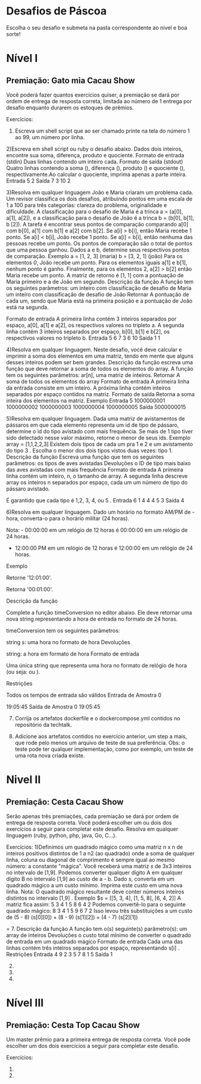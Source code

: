 # Desafios de Páscoa
Escolha o seu desafio e submeta na pasta correspondente ao nível e boa sorte!
# Nível I
## Premiação: Gato mia Cacau Show
Você poderá fazer quantos exercícios quiser, a premiação se dará por ordem de entrega de resposta correta, limitada ao número de 1 entrega por desafio enquanto durarem os estoques de prêmios.

Exercícios:
1) Escreva um shell script que ao ser chamado printe na tela do número 1 ao 99, um número por linha.

2)Escreva em shell script ou ruby o desafio abaixo.
Dados dois inteiros, encontre sua soma, diferença, produto e quociente.
Formato de entrada (stdin)
Duas linhas contendo um inteiro cada.
Formato de saída (stdout)
Quatro linhas contendo a soma (), diferença (), produto () e quociente (), respectivamente.Ao calcular o quociente, imprima apenas a parte inteira.
Entrada
5
2
Saída
7
3
10
2

3)Resolva em qualquer linguagem
João e Maria criaram um problema cada. Um revisor classifica os dois desafios, atribuindo pontos em uma escala de 1 a 100 para três categorias: clareza do problema, originalidade e dificuldade.
A classificação para o desafio de Maria é a trinca a = (a[0], a[1], a[2]), e a classificação para o desafio de João é a trinca b = (b[0], b[1], b [2]).
A tarefa é encontrar seus pontos de comparação comparando a[0] com b[0], a[1] com b[1] e a[2] com b[2].
Se a[i] > b[i], então Maria recebe 1 ponto.
Se a[i] < b[i], João recebe 1 ponto.
Se a[i] = b[i], então nenhuma das pessoas recebe um ponto.
Os pontos de comparação são o total de pontos que uma pessoa ganhou.
Dados a e b, determine seus respectivos pontos de comparação.
Exemplo
a = [1, 2, 3] (maria)
b = [3, 2, 1] (joão)
Para os elementos *0*, João recebe um ponto.
Para os elementos iguais a[1] e b[1], nenhum ponto é ganho.
Finalmente, para os elementos 2, a[2] > b[2] então Maria recebe um ponto.
A matriz de retorno é [1, 1] com a pontuação de Maria primeiro e a de João em segundo.
Descrição da função
A função tem os seguintes parâmetros:
um inteiro com classificação de desafio de Maria
um inteiro com classificação de desafio de João
Retornar
A pontuação de cada um, sendo que Maria está na primeira posição e a pontuação de João está na segunda.

Formato de entrada
A primeira linha contém 3 inteiros separados por espaço, a[0], a[1] e a[2], os respectivos valores no tripleto a.
A segunda linha contém 3 inteiros separados por espaço, b[0], b[1] e b[2], os respectivos valores no tripleto b.
Entrada
5 6 7
3 6 10
Saída 
1 1


4)Resolva em qualquer linguagem. Neste desafio, você deve calcular e imprimir a soma dos elementos em uma matriz, tendo em mente que alguns desses inteiros podem ser bem grandes.
Descrição da função
escreva uma função que deve retornar a soma de todos os elementos do array. A função tem os seguintes parâmetros:
ar[n], uma matriz de inteiros.
Retornar
A soma de todos os elementos do array
Formato de entrada
A primeira linha da entrada consiste em um inteiro.
A próxima linha contém inteiros separados por espaço contidos na matriz.
Formato de saída
Retorna a soma inteira dos elementos na matriz.
Exemplo
Entrada
5
1000000001 1000000002 1000000003 1000000004 1000000005
Saída
5000000015

5)Resolva em qualquer linguagem. Dada uma matriz de avistamentos de pássaros em que cada elemento representa um id de tipo de pássaro, determine o id do tipo avistado com mais frequência. Se mais de 1 tipo tiver sido detectado nesse valor máximo, retorne o menor de seus ids.
Exemplo
array = [1,1,2,2,3]
Existem dois tipos de cada um pra 1 e 2 e um avistamento do tipo 3 . Escolha o menor dos dois tipos vistos duas vezes: tipo 1.
Descrição da função
Escreva uma função que tem os seguintes parâmetros: os tipos de aves avistadas
Devoluções
o ID de tipo mais baixo das aves avistadas com mais frequência
Formato de entrada
A primeira linha contém um inteiro, n, o tamanho de array.
A segunda linha descreve array os inteiros n separados por espaço, cada um um número de tipo do pássaro avistado.

É garantido que cada tipo é 1,2, 3, 4, ou 5 .
Entrada
6
1 4 4 4 5 3
Saída
4

6)Resolva em qualquer linguagem. 
Dado um horário no formato AM/PM de -hora, converta-o para o horário militar (24 horas).

Nota: - 00:00:00 em um relógio de 12 horas é 00:00:00 em um relógio de 24 horas.
- 12:00:00 PM em um relógio de 12 horas é 12:00:00 em um relógio de 24 horas.

Exemplo


Retorne '12:01:00'.


Retorna '00:01:00'.

Descrição da função

Complete a função timeConversion no editor abaixo. Ele deve retornar uma nova string representando a hora de entrada no formato de 24 horas.

timeConversion tem os seguintes parâmetros:

string s: uma hora no formato de hora
Devoluções

string: a hora em formato de hora
Formato de entrada

Uma única string que representa uma hora no formato de relógio de hora (ou seja: ou ).

Restrições

Todos os tempos de entrada são válidos
Entrada de Amostra 0

19:05:45
Saída de Amostra 0
19:05:45

7) Corrija os artefatos dockerfile e o dockercompose.yml contidos no repositório da techtalk.

8) Adicione aos artefatos contidos no exercício anterior, um step a mais, que rode pelo menos um arquivo de teste de sua preferência. Obs: o teste pode ter qualquer implementação, como por exemplo, um teste de uma rota nova criada existe. 




# Nivel II
## Premiação: Cesta Cacau Show
Serão apenas três premiações, cada premiação se dará por ordem de entrega de resposta correta.
Você poderá escolher um ou dois dos exercícios a seguir para completar este desafio.
Resolva em qualquer linguagem (ruby, python, php, java, Go, C...). 

Exercícios:
1)Definimos um quadrado mágico como uma matriz n x n de inteiros positivos distintos de 1 a n2 (ao quadrado) onde a soma de qualquer linha, coluna ou diagonal de comprimento é sempre igual ao mesmo número: a constante "mágica".
Você receberá uma matriz *s* de 3x3 inteiros no intervalo de [1,9]. Podemos converter qualquer dígito A em qualquer dígito B no intervalo [1,9] ao custo de a - b. Dado *s*, converta em um quadrado mágico a um custo mínimo. Imprima este custo em uma nova linha.
Nota: O quadrado mágico resultante deve conter números inteiros distintos no intervalo [1,9] .
Exemplo
$s = [[5, 3, 4], [1, 5, 8], [6, 4, 2]]
A matriz fica assim:
5 3 4
1 5 8
6 4 2
Podemos convertê-lo para o seguinte quadrado mágico:
8 3 4
1 5 9
6 7 2
Isso levou três substituições a um custo de 
(5 - 8) (s[0][0])
+ 
(8 - 9) (s[1][2])
+ 
(4 - 7) (s[2][1])

= 7.
Descrição da função
A função tem o(s) seguinte(s) parâmetro(s): um array de inteiros
Devoluções
o custo total mínimo de converter o quadrado de entrada em um quadrado mágico
Formato de entrada
Cada uma das linhas contém três inteiros separados por espaço, representando s[i] .
Restrições
Entrada 
4 9 2
3 5 7
8 1 5
Saída
1


2)
3)
4)



# Nível III
## Premiação: Cesta Top Cacau Show
Um master prêmio para a primeira entrega de resposta correta.
Você pode escolher um dos dois exercícios a seguir para completar este desafio.

Exercícios:

1)
2)

